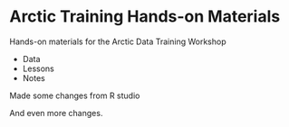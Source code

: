 # Arctic Training Hands-on Materials

Hands-on materials for the Arctic Data Training Workshop

* Data
* Lessons
* Notes

Made some changes from R studio 

And even more changes. 